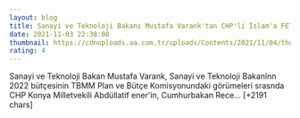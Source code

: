 ```yaml
--- 
layout: blog
title: Sanayi ve Teknoloji Bakanı Mustafa Varank'tan CHP'li İslam'a FETÖ tepkisi: Ben ailemden şehit verdim
date: 2021-11-03 22:38:00
thumbnail: https://cdnuploads.aa.com.tr/uploads/Contents/2021/11/04/thumbs_b_c_2544a7895fd5b0c9d42c8ba1db50b528.jpg?v=014021
rating: 4
---
```

Sanayi ve Teknoloji Bakan Mustafa Varank, Sanayi ve Teknoloji Bakanlnn 2022 bütçesinin TBMM Plan ve Bütçe Komisyonundaki görümeleri srasnda CHP Konya Milletvekili Abdüllatif ener'in, Cumhurbakan Rece… [+2191 chars]